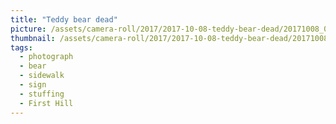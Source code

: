 ```yaml
---
title: "Teddy bear dead"
picture: /assets/camera-roll/2017/2017-10-08-teddy-bear-dead/20171008_050600397_iOS.jpg
thumbnail: /assets/camera-roll/2017/2017-10-08-teddy-bear-dead/20171008_050600397_iOS-thumbnail.jpg
tags:
  - photograph
  - bear
  - sidewalk
  - sign
  - stuffing
  - First Hill
---
```

